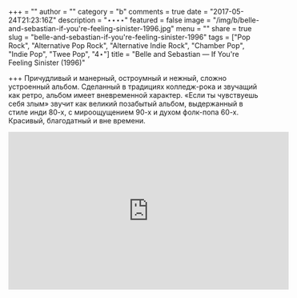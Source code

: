 +++
 = ""
author = ""
category = "b"
comments = true
date = "2017-05-24T21:23:16Z"
description = "⋆⋆⋆⋆"
featured = false
image = "/img/b/belle-and-sebastian-if-you're-feeling-sinister-1996.jpg"
menu = ""
share = true
slug = "belle-and-sebastian-if-you're-feeling-sinister-1996"
tags = ["Pop Rock", "Alternative Pop Rock", "Alternative Indie Rock", "Chamber Pop", "Indie Pop", "Twee Pop", "4⋆"]
title = "Belle and Sebastian — If You're Feeling Sinister (1996)"

+++
Причудливый и манерный, остроумный и нежный, сложно устроенный альбом. Сделанный в традициях колледж-рока и звучащий как ретро, альбом имеет вневременной характер. «Если ты чувствуешь себя злым» звучит как великий позабытый альбом, выдержанный в стиле инди 80-х, с мироощущением 90-х и духом фолк-попа 60-х. Красивый, благодатный и вне времени.

<iframe width="560" height="315" src="https://www.youtube.com/embed/wbpbgeIBH5E" frameborder="0" allowfullscreen></iframe>
